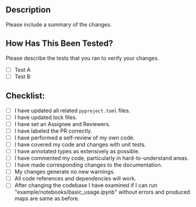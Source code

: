 ## Description

Please include a summary of the changes.

## How Has This Been Tested?

Please describe the tests that you ran to verify your changes.

- [ ] Test A
- [ ] Test B

## Checklist:

- [ ] I have updated all related `pyproject.toml` files.
- [ ] I have updated lock files.
- [ ] I have set an Assignee and Reviewers.
- [ ] I have labeled the PR correctly.
- [ ] I have performed a self-review of my own code.
- [ ] I have covered my code and changes with unit tests.
- [ ] I have annotated types as extensively as possible.
- [ ] I have commented my code, particularly in hard-to-understand areas.
- [ ] I have made corresponding changes to the documentation.
- [ ] My changes generate no new warnings.
- [ ] All code references and dependencies will work.
- [ ] After changing the codebase I have examined if I can run "example/notebooks/basic_usage.ipynb" without errors and produced maps are same as before.
